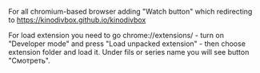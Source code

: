 For all chromium-based browser adding "Watch button" which redirecting to https://kinodivbox.github.io/kinodivbox

For load extension you need to go chrome://extensions/ - turn on "Developer mode" and press "Load unpacked extension" - then choose extension folder and load it. Under fils or series name you will see button "Смотреть". 
